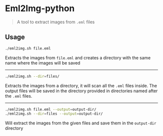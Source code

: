 # Eml2Img-python

> A tool to extract images from `.eml` files

## Usage

```bash
./eml2img.sh file.eml
```

Extracts the images from `file.eml` and creates a directory
with the same name where the images will be saved

---

```bash
./eml2img.sh --dir=files/
```

Extracts the images from a directory, it will scan all the `.eml` files inside.
The output files will be saved in the directory provided in directories named
after the `.eml` files.

---

```bash
./eml2img.sh file.eml --output=output-dir/
./eml2img.sh --dir=files --output=output-dir/
```

Will extract the images from the given files and save them in the `output-dir` directory
